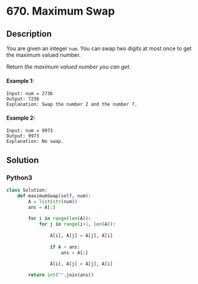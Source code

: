 # 670. Maximum Swap

## Description
You are given an integer `num`. You can swap two digits at most once to get the maximum valued number.

Return *the maximum valued number you can get*.

#### Example 1:
```
Input: num = 2736
Output: 7236
Explanation: Swap the number 2 and the number 7.
```

#### Example 2:
```
Input: num = 9973
Output: 9973
Explanation: No swap.
```


## Solution

### Python3
```python
class Solution:
    def maximumSwap(self, num):
        A = list(str(num))
        ans = A[:]
       
        for i in range(len(A)):
            for j in range(i+1, len(A)):
                
                A[i], A[j] = A[j], A[i]
                
                if A > ans: 
                    ans = A[:]
                
                A[i], A[j] = A[j], A[i]

        return int("".join(ans))
```